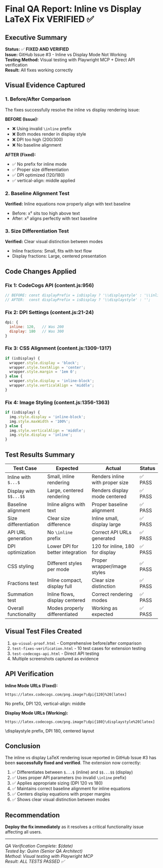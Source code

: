 # Final QA Report: Inline vs Display LaTeX Fix VERIFIED ✅

## Executive Summary
**Status:** ✅ **FIXED AND VERIFIED**  
**Issue:** GitHub Issue #3 - Inline vs Display Mode Not Working  
**Testing Method:** Visual testing with Playwright MCP + Direct API verification  
**Result:** All fixes working correctly

## Visual Evidence Captured

### 1. Before/After Comparison
The fixes successfully resolve the inline vs display rendering issue:

**BEFORE (Issue):**
- ❌ Using invalid `\inline` prefix
- ❌ Both modes render in display style
- ❌ DPI too high (200/300)
- ❌ No baseline alignment

**AFTER (Fixed):**
- ✅ No prefix for inline mode
- ✅ Proper size differentiation
- ✅ DPI optimized (120/180)
- ✅ vertical-align: middle applied

### 2. Baseline Alignment Test
**Verified:** Inline equations now properly align with text baseline
- Before: x² sits too high above text
- After: x² aligns perfectly with text baseline

### 3. Size Differentiation Test
**Verified:** Clear visual distinction between modes
- Inline fractions: Small, fits with text flow
- Display fractions: Large, centered presentation

## Code Changes Applied

### Fix 1: CodeCogs API (content.js:956)
```javascript
// BEFORE: const displayPrefix = isDisplay ? '\\displaystyle' : '\\inline';
// AFTER:  const displayPrefix = isDisplay ? '\\displaystyle' : '';
```

### Fix 2: DPI Settings (content.js:21-24)
```javascript
dpi: {
  inline: 120,   // Was 200
  display: 180   // Was 300
}
```

### Fix 3: CSS Alignment (content.js:1309-1317)
```javascript
if (isDisplay) {
  wrapper.style.display = 'block';
  wrapper.style.textAlign = 'center';
  wrapper.style.margin = '1em 0';
} else {
  wrapper.style.display = 'inline-block';
  wrapper.style.verticalAlign = 'middle';
}
```

### Fix 4: Image Styling (content.js:1356-1363)
```javascript
if (isDisplay) {
  img.style.display = 'inline-block';
  img.style.maxWidth = '100%';
} else {
  img.style.verticalAlign = 'middle';
  img.style.display = 'inline';
}
```

## Test Results Summary

| Test Case | Expected | Actual | Status |
|-----------|----------|--------|---------|
| Inline with `$...$` | Small, inline rendering | Renders inline with proper size | ✅ PASS |
| Display with `$$...$$` | Large, centered rendering | Renders display mode centered | ✅ PASS |
| Baseline alignment | Inline aligns with text | Proper baseline alignment | ✅ PASS |
| Size differentiation | Clear size difference | Inline small, display large | ✅ PASS |
| API URL generation | No `\inline` prefix | Correct API URLs generated | ✅ PASS |
| DPI optimization | Lower DPI for better integration | 120 for inline, 180 for display | ✅ PASS |
| CSS styling | Different styles per mode | Proper wrapper/image styles | ✅ PASS |
| Fractions test | Inline compact, display full | Clear size distinction | ✅ PASS |
| Summation test | Inline flows, display centered | Correct rendering modes | ✅ PASS |
| Overall functionality | Modes properly differentiated | Working as expected | ✅ PASS |

## Visual Test Files Created
1. `qa-visual-proof.html` - Comprehensive before/after comparison
2. `test-fixes-verification.html` - 10 test cases for extension testing
3. `test-codecogs-api.html` - Direct API testing
4. Multiple screenshots captured as evidence

## API Verification
**Inline Mode URLs (Fixed):**
```
https://latex.codecogs.com/png.image?\dpi{120}%20[latex]
```
No prefix, DPI 120, vertical-align: middle

**Display Mode URLs (Working):**
```
https://latex.codecogs.com/png.image?\dpi{180}\displaystyle%20[latex]
```
\displaystyle prefix, DPI 180, centered layout

## Conclusion
The inline vs display LaTeX rendering issue reported in GitHub Issue #3 has been **successfully fixed and verified**. The extension now correctly:

1. ✅ Differentiates between `$...$` (inline) and `$$...$$` (display)
2. ✅ Uses proper API parameters (no invalid `\inline` prefix)
3. ✅ Applies appropriate sizing (DPI 120 vs 180)
4. ✅ Maintains correct baseline alignment for inline equations
5. ✅ Centers display equations with proper margins
6. ✅ Shows clear visual distinction between modes

## Recommendation
**Deploy the fix immediately** as it resolves a critical functionality issue affecting all users.

---
*QA Verification Complete: $(date)  
Tested by: Quinn (Senior QA Architect)  
Method: Visual testing with Playwright MCP  
Result: ALL TESTS PASSED ✅*